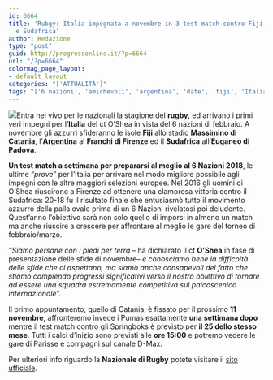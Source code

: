 ```yaml
---
id: 6664
title: 'Rubgy: Italia impegnata a novembre in 3 test match contro Fiji, Argentina
  e Sudafrica'
author: Redazione
type: "post"
guid: http://progressonline.it/?p=6664
url: "/?p=6664"
colormag_page_layout:
- default_layout
categories: "['ATTUALITÀ']"
tags: "['6 nazioni', 'amichevoli', 'argentina', 'date', 'fiji', 'Italia', 'rugby', 'sudafrica', 'test match']"
---
```


![](https://progressonline.it/wp-content/uploads/2017/10/Italia-6-Nazioni-2016-rugby-foto-federugby-twitter-2-300x225.jpg)Entra nel vivo per le nazionali la stagione del **rugby,** ed arrivano i primi veri impegni per l’**Italia** del ct O’Shea in vista del 6 nazioni di febbraio. A novembre gli azzurri sfideranno le isole **Fiji** allo stadio **Massimino di Catania**, l’**Argentina** al **Franchi di Firenze** ed il **Sudafrica** all’**Euganeo di Padova**.

**Un test match a settimana per prepararsi al meglio al 6 Nazioni 2018**, le ultime “*prove*” per l’Italia per arrivare nel modo migliore possibile agli impegni con le altre maggiori selezioni europee. Nel 2016 gli uomini di O’Shea riuscirono a Firenze ad ottenere una clamorosa vittoria contro il Sudafrica: 20-18 fu il risultato finale che entusiasmò tutto il movimento azzurro della palla ovale prima di un 6 Nazioni rivelatosi poi deludente. Quest’anno l’obiettivo sarà non solo quello di imporsi in almeno un match ma anche riuscire a crescere per affrontare al meglio le gare del torneo di febbraio/marzo.

*“Siamo persone con i piedi per terra* – ha dichiarato il ct **O’Shea** in fase di presentazione delle sfide di novembre– *e conosciamo bene la difficoltà delle sfide che ci aspettano, ma siamo anche consapevoli del fatto che stiamo compiendo progressi significativi verso il nostro obiettivo di tornare ad essere una squadra estremamente competitiva sul palcoscenico internazionale”.*

Il primo appuntamento, quello di Catania, è fissato per il prossimo **11 novembre**, affronteremo invece i Pumas esattamente **una settimana dopo** mentre il test match contro gli Springboks è previsto per **il 25 dello stesso mese**. Tutti i calci d’inizio sono previsti alle **ore 15:00** e potremo vedere le gare di Parisse e compagni sul canale D-Max.

Per ulteriori info riguardo la **Nazionale di Rugby** potete visitare il [sito ufficiale](https://www.federugby.it/index.php).